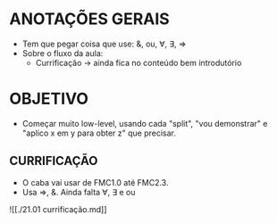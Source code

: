 # ANOTAÇÕES GERAIS

- Tem que pegar coisa que use: &, ou, ∀, ∃, ⇒
- Sobre o fluxo da aula:
    - Currificação -> ainda fica no conteúdo bem introdutório

# OBJETIVO

- Começar muito low-level, usando cada "split", "vou demonstrar" e "aplico x em y para obter z" que precisar.

## CURRIFICAÇÃO

- O caba vai usar de FMC1.0 até FMC2.3.
- Usa ⇒, &. Ainda falta ∀, ∃ e ou

![[./21.01 currificação.md]]

## 
